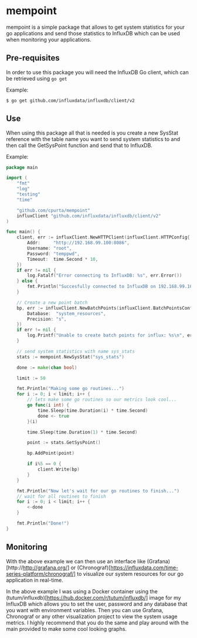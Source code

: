 # mempoint

mempoint is a simple package that allows to get system statistics for your go applications and
send those statistics to InfluxDB which can be used when monitoring your applications.

## Pre-requisites

In order to use this package you will need the InfluxDB Go client, which can be retrieved using
`go get`

Example:
```
$ go get github.com/influxdata/influxdb/client/v2
```

## Use

When using this package all that is needed is you create a new SysStat reference with the table name
you want to send system statistics to and then call the GetSysPoint function and send that to InfluxDB.

Example:

```go
package main

import (
    "fmt"
	"log"
	"testing"
	"time"

    "github.com/cpurta/mempoint"
    influxClient "github.com/influxdata/influxdb/client/v2"
)

func main() {
    client, err := influxClient.NewHTTPClient(influxClient.HTTPConfig{
		Addr:     "http://192.168.99.100:8086",
		Username: "root",
		Password: "temppwd",
		Timeout:  time.Second * 10,
	})
	if err != nil {
		log.Fatalf("Error connecting to InfluxDB: %s", err.Error())
	} else {
		fmt.Println("Succesfully connected to InfluxDB on 192.168.99.100")
	}

	// Create a new point batch
	bp, err := influxClient.NewBatchPoints(influxClient.BatchPointsConfig{
		Database:  "system_resources",
		Precision: "s",
	})
	if err != nil {
		log.Printf("Unable to create batch points for influx: %s\n", err.Error())
	}

	// send system statistics with name sys_stats
	stats := mempoint.NewSysStat("sys_stats")

	done := make(chan bool)

	limit := 50

	fmt.Println("Making some go routines...")
	for i := 0; i < limit; i++ {
		// lets make some go routines so our metrics look cool...
		go func(i int) {
			time.Sleep(time.Duration(i) * time.Second)
			done <- true
		}(i)

		time.Sleep(time.Duration(1) * time.Second)

		point := stats.GetSysPoint()

		bp.AddPoint(point)

		if i%5 == 0 {
			client.Write(bp)
		}
	}

	fmt.Println("Now let's wait for our go routines to finish...")
	// wait for all routines to finish
	for i := 0; i < limit; i++ {
		<-done
	}

	fmt.Println("Done!")
}
```

## Monitoring

With the above example we can then use an interface like (Grafana)[http://http://grafana.org/] or (Chronograf)[https://influxdata.com/time-series-platform/chronograf/]
to visualize our system resources for our go application in real-time.

In the above example I was using a Docker container using the (tutum/influxdb)[https://hub.docker.com/r/tutum/influxdb/] image for my InfluxDB which allows
you to set the user, password and any database that you want with environment variables. Then you can use Grafana, Chronograf or any other visualization project
to view the system usage metrics. I highly recommend that you do the same and play around with the main provided to make some cool looking graphs.
